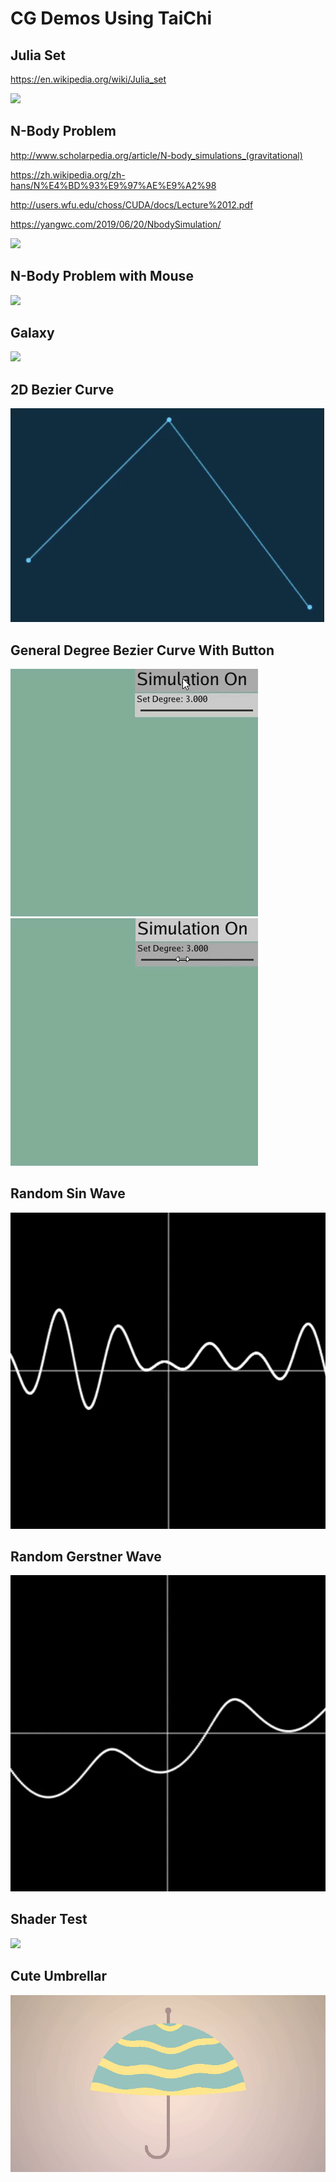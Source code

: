 # CG Demos Using TaiChi

## Julia Set

https://en.wikipedia.org/wiki/Julia_set

![](./result/julia_set.gif)

## N-Body Problem

http://www.scholarpedia.org/article/N-body_simulations_(gravitational)

https://zh.wikipedia.org/zh-hans/N%E4%BD%93%E9%97%AE%E9%A2%98

http://users.wfu.edu/choss/CUDA/docs/Lecture%2012.pdf

https://yangwc.com/2019/06/20/NbodySimulation/

![](./result/nbody.gif)

## N-Body Problem with Mouse

![](./result/nbody-mouse.gif)

## Galaxy

![](./result/galaxy.gif)

## 2D Bezier Curve
![](./result/bezier_curve.gif)

## General Degree Bezier Curve With Button
![](./result/bezier_curve2.gif)
![](./result/bezier_curve3.gif)

## Random Sin Wave
![](./result/sinWave.gif)

## Random Gerstner Wave
![](./result/gerstnerWave.gif)

## Shader Test
![](./result/shaderTest.gif)

## Cute Umbrellar
![](./result/umbrellar.gif)